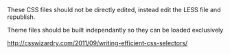 These CSS files should not be directly edited, instead edit the LESS file and republish.

Theme files should be built independantly so they can be loaded exclusively


http://csswizardry.com/2011/09/writing-efficient-css-selectors/